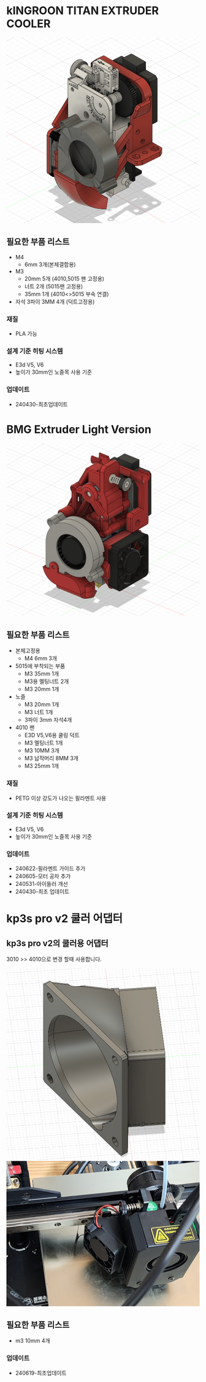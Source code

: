 # kINGROON TITAN EXTRUDER COOLER
![titan Extruder coolor](./kingroon_titan_cooling/image/Image01.png)
## 필요한 부품 리스트
* M4
    * 6mm 3개(본체결합용)
* M3 
    * 20mm 5개 (4010,5015 팬 고정용)
    * 너트 2개 (5015팬 고정용)
    * 35mm 1개 (4010<>5015 부속 연결)
* 자석
    3파이 3MM 4개 (덕트고정용)

### 재질
* PLA 가능

### 설계 기준 히팅 시스템
* E3d V5, V6
* 높이가 30mm인 노즐목 사용 기준

### 업데이트
 - 240430-최초업데이트

# BMG Extruder Light Version

![BMG extruder light](./BMG_light/Image/Image_01.png)
## 필요한 부품 리스트

* 본체고정용
    * M4 6mm 3개
* 5015에 부착되는 부품
    * M3 35mm 1개
    * M3용 멜팅너트 2개
    * M3 20mm 1개
* 노즐
    * M3 20mm 1개
    * M3 너트 1개
    * 3파이 3mm 자석4개
* 4010 팬
    * E3D V5,V6용 쿨링 덕트
    * M3 멜팅너트 1개
    * M3 10MM 3개
    * M3 납작머리 8MM 3개
    * M3 25mm 1개

### 재질
* PETG 이상 강도가 나오는 필라멘트 사용

### 설계 기준 히팅 시스템
* E3d V5, V6
* 높이가 30mm인 노즐목 사용 기준

### 업데이트 
 - 240622-필라멘트 가이드 추가
 - 240605-모터 공차 추가
 - 240531-아이들러 개선
 - 240430-최초 업데이트

# kp3s pro v2 쿨러 어댑터

## kp3s pro v2의 쿨러용 어댑터

3010 >> 4010으로 변경 할때  사용합니다.

![kp3s_pro_v2_cooler_adpt](./kp3s_pro_v2_Cooler_adpt/img/image_01.png)
![kp3s_pro_v2_cooler_adpt](./kp3s_pro_v2_Cooler_adpt/img/image_02.jpg)
## 필요한 부품 리스트
* m3 10mm 4개

### 업데이트
 - 240619-최초업데이트

